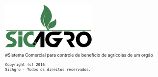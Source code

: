 ![Alt Text](https://github.com/FranckAJ/sicAgro/blob/master/02%20-%20IMPLEMENTACAO/sicAgro/src/main/webapp/resources/images/sigagro_new.png)


#Sistema Comercial para controle de benefício de agrícolas de um orgão 




```
Copyright (c) 2016 
SicAgro - Todos os direitos reservados.
```
